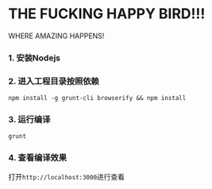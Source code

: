 THE FUCKING HAPPY BIRD!!!
========

WHERE AMAZING HAPPENS!

### 1. 安装Nodejs

### 2. 进入工程目录按照依赖

```
npm install -g grunt-cli browserify && npm install
```
### 3. 运行编译

```
grunt
```

### 4. 查看编译效果
打开`http://localhost:3000`进行查看
